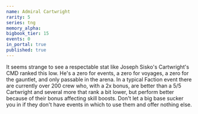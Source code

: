 ```yaml
---
name: Admiral Cartwright
rarity: 5
series: tng
memory_alpha:
bigbook_tier: 15
events: 0
in_portal: true
published: true
---
```


It seems strange to see a respectable stat like Joseph Sisko's Cartwright's CMD ranked this low. He's a zero for events, a zero for voyages, a zero for the gauntlet, and only passable in the arena. In a typical Faction event there are currently over 200 crew who, with a 2x bonus, are better than a 5/5 Cartwright and several more that rank a bit lower, but perform better because of their bonus affecting skill boosts. Don't let a big base sucker you in if they don't have events in which to use them and offer nothing else.
